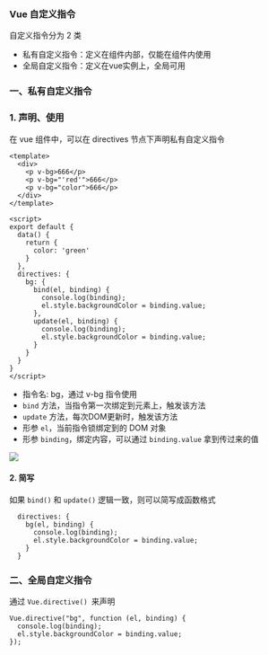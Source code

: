 ### Vue 自定义指令
自定义指令分为 2 类
* 私有自定义指令：定义在组件内部，仅能在组件内使用
* 全局自定义指令：定义在vue实例上，全局可用

### 一、私有自定义指令
### 1. 声明、使用
在 vue 组件中，可以在 directives 节点下声明私有自定义指令
```
<template>
  <div>
    <p v-bg>666</p>
    <p v-bg="'red'">666</p>
    <p v-bg="color">666</p>
  </div>
</template>

<script>
export default {
  data() {
    return {
      color: 'green'
    }
  },
  directives: {
    bg: {
      bind(el, binding) {
        console.log(binding);
        el.style.backgroundColor = binding.value;
      },
      update(el, binding) {
        console.log(binding);
        el.style.backgroundColor = binding.value;
      }
    }
  }
}
</script>
```

* 指令名: bg，通过 v-bg 指令使用
* `bind` 方法，当指令第一次绑定到元素上，触发该方法
* `update` 方法，每次DOM更新时，触发该方法
* 形参 `el`，当前指令锁绑定到的 DOM 对象
* 形参 `binding`，绑定内容，可以通过 `binding.value` 拿到传过来的值

![](https://fgq233.github.io/imgs/vue/vue5.png)


#### 2. 简写
如果 `bind()` 和 `update()` 逻辑一致，则可以简写成函数格式

```
  directives: {
    bg(el, binding) {
      console.log(binding);
      el.style.backgroundColor = binding.value;
    }
  }
```


### 二、全局自定义指令
通过 `Vue.directive() `来声明

```
Vue.directive("bg", function (el, binding) {
  console.log(binding);
  el.style.backgroundColor = binding.value;
});
```